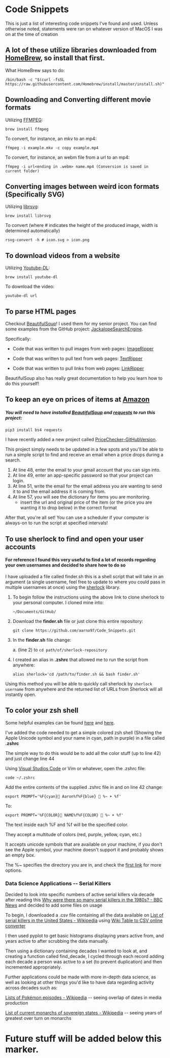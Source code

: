 # Code Snippets
This is just a list of interesting code snippets I've found and used. Unless otherwise noted, statements were ran on whatever version of MacOS I was on at the time of creation

## A lot of these utilize libraries downloaded from [HomeBrew](https://brew.sh), so install that first. 

What HomeBrew says to do: 
``` 
/bin/bash -c "$(curl -fsSL https://raw.githubusercontent.com/Homebrew/install/master/install.sh)" 
```

## Downloading and Converting different movie formats 

Utilizing [FFMPEG](https://www.ffmpeg.org):

```
brew install ffmpeg
```

To convert, for instance, an mkv to an mp4:

```
ffmpeg -i example.mkv -c copy example.mp4
```

To convert, for instance, an webm file from a url to an mp4: 

```
ffmpeg -i url<ending in .webm> name.mp4 (Conversion is saved in current folder)
```

## Converting images between weird icon formats (Specifically SVG)

Utilizing [librsvg](https://en.wikipedia.org/wiki/Librsvg):

```
brew install librsvg
```

To convert (where # indicates the height of the produced image, width is determined automatically) 

```
rsvg-convert -h # icon.svg > icon.png
```

## To download videos from a website

Utilizing [Youtube-DL](https://ytdl-org.github.io/youtube-dl/index.html): 

```
brew install youtube-dl
```

To download the video: 

```
youtube-dl url
```

## To parse HTML pages 

Checkout [BeautifulSoup](https://pypi.org/project/beautifulsoup4/)! I used them for my senior project. You can find some examples from the GitHub project: [JackalopeSearchEngine](https://github.com/aarno97/JackalopeSearchEngine). 

Specifically: 

* Code that was written to pull images from web pages: [ImageRipper](https://github.com/aarno97/JackalopeSearchEngine/blob/master/ImageRipper/ImageRipper.py)

* Code that was written to pull text from web pages: [TextRipper](https://github.com/aarno97/JackalopeSearchEngine/blob/master/TextRipper/TextRipper.py)

* Code that was written to pull links from web pages: [LinkRipper](https://github.com/aarno97/JackalopeSearchEngine/blob/master/LinkRipper/LinkRipper.py) 

BeautifulSoup also has really great documentation to help you learn how to do this yourself!

## To keep an eye on prices of items at [Amazon](https://smile.amazon.com)

##### You will need to have installed [BeautifulSoup](https://pypi.org/project/beautifulsoup4/) and [requests](https://requests.readthedocs.io/en/master/) to run this project: 
```
pip3 install bs4 requests
``` 

I have recently added a new project called [PriceChecker-GitHubVersion](https://github.com/aarno97/Code_Snippets/tree/master/PriceChecker-GitHubVersion). 

This project simply needs to be updated in a few spots and you'll be able to run a simple script to find and receive an email when a price drops during a search.

1. At line 48, enter the email to your gmail account that you can sign into. 
2. At line 49, enter an app-specific password so that your project can login. 
3. At line 51, write the email for the email address you are wanting to send it to and the email address it is coming from. 
4. At line 57, you will see the dictionary for items you are monitoring. 
    * insert the url and original price of the item (or the price you are wanting it to drop below) in the correct format

After that, you're all set! You can use a scheduler if your computer is always-on to run the script at specified intervals!  

## To use sherlock to find and open your user accounts

#### For reference I found this very useful to find a lot of records regarding your own usernames and decided to share how to do so 

I have uploaded a file called finder.sh this is a shell script that will take in an argument (a single username, feel free to update to where you could pass in multiple usernames at once) using the [sherlock](https://github.com/sherlock-project/sherlock) library. 

1. To begin follow the instructions using the above link to clone sherlock to your personal computer. I cloned mine into: 

    ```
    ~/Documents/GitHub/
    ```

2. Download the **finder.sh** file or just clone this entire repository: 
    
   ```
   git clone https://github.com/aarno97/Code_Snippets.git
   ```
   
3. In the **finder.sh** file change:
 
    a. (line 2) to `cd path/of/sherlock-repository`
    
4. I created an alias in **.zshrc** that allowed me to run the script from anywhere: 

    ```
   alias sherlock='cd /path/to/finder.sh && bash finder.sh'
   ```

Using this method you will be able to quickly call sherlock by `sherlock username` from anywhere and the returned list of URLs from Sherlock will all instantly open. 

## To color your zsh shell

Some helpful examples can be found [here](https://blog.balthazar-rouberol.com/customizing-your-shell) and [here](https://scriptingosx.com/2019/07/moving-to-zsh-06-customizing-the-zsh-prompt/).

I've added the code needed to get a simple colored zsh shell (Showing the Apple Unicode symbol and your name in cyan, path in purple) in a file called **.zshrc**

The simple way to do this would be to add all the color stuff (up to line 42) and just change line 44

Using [Visual Studios Code](https://code.visualstudio.com) or Vim or whatever, open the .zshrc file:

```
code ~/.zshrc
```

Add the entire contents of the supplied .zshrc file in and on line 42 change: 

```
export PROMPT='%F{cyan} Aaron%f%F{blue} 🏡 %~ ➤ %f'
```

To: 

```
export PROMPT='%F{COLOR} NAME%f%F{COLOR} 🏡 %~ ➤ %f'
```

The text inside each %F and %f will be the specified color. 

They accept a multitude of colors (red, purple, yellow, cyan, etc.)

It accepts unicode symbols that are available on your machine, if you don't see the Apple symbol, your machine doesn't support it and probably shows an empty box. 

The %~ specifies the directory you are in, and check the [first link](https://blog.balthazar-rouberol.com/customizing-your-shell) for more options. 

### Data Science Applications -- Serial Killers

Decided to look into specific numbers of active serial killers via decade after reading this [Why were there so many serial killers in the 1980s? - BBC News](https://www.bbc.com/news/world-us-canada-45324622) and decided to add some files on usage

To begin, I downloaded a .csv file containing all the data available on [List of serial killers in the United States - Wikipedia](https://en.wikipedia.org/wiki/List_of_serial_killers_in_the_United_States) using [Wiki Table to CSV online converter](https://wikitable2csv.ggor.de/)

I then used pyplot to get basic histograms displaying years active from, and years active to after scrubbing the data manually.

Then using a dictionary containing decades I wanted to look at, and creating a function called find_decade, I cycled through each record adding each decade a person was active to a set (to prevent duplication) and then incremented appropriately. 

Further applications could be made with more in-depth data science, as well as looking at other things you'd like to have data regarding activity across decades such as: 

[Lists of Pokémon episodes - Wikipedia](https://en.wikipedia.org/wiki/Lists_of_Pok%C3%A9mon_episodes) -- seeing overlap of dates in media production

[List of current monarchs of sovereign states - Wikipedia](https://en.wikipedia.org/wiki/List_of_current_monarchs_of_sovereign_states) -- seeing years of greatest over turn on monarchs



# Future stuff will be added below this marker. 
